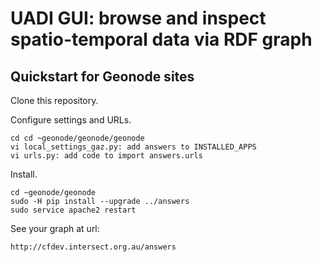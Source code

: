 # UADI GUI: browse and inspect spatio-temporal data via RDF graph

## Quickstart for Geonode sites

Clone this repository.

Configure settings and URLs.

    cd cd ~geonode/geonode/geonode
    vi local_settings_gaz.py: add answers to INSTALLED_APPS
    vi urls.py: add code to import answers.urls

Install.

    cd ~geonode/geonode
    sudo -H pip install --upgrade ../answers
    sudo service apache2 restart

See your graph at url:

    http://cfdev.intersect.org.au/answers